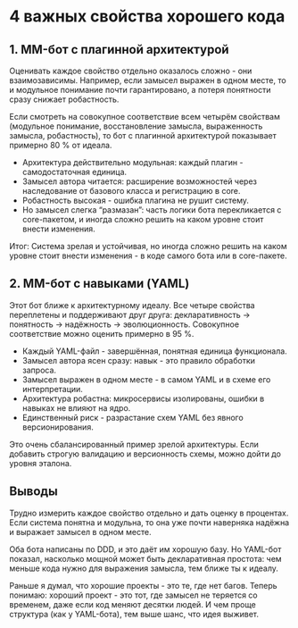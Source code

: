 # 4 важных свойства хорошего кода

## 1. MM-бот с плагинной архитектурой

Оценивать каждое свойство отдельно оказалось сложно - они взаимозависимы.
Например, если замысел выражен в одном месте, то и модульное понимание почти гарантировано, а потеря понятности сразу снижает робастность.

Если смотреть на совокупное соответствие всем четырём свойствам (модульное понимание, восстановление замысла, выраженность замысла, робастность), то бот с плагинной архитектурой показывает примерно 80 % от идеала.

- Архитектура действительно модульная: каждый плагин - самодостаточная единица.
- Замысел автора читается: расширение возможностей через наследование от базового класса и регистрацию в core.
- Робастность высокая - ошибка плагина не рушит систему.
- Но замысел слегка “размазан”: часть логики бота перекликается с core-пакетом, и иногда сложно решить на каком уровне стоит внести изменения.

Итог:
Система зрелая и устойчивая, но иногда сложно решить на каком уровне стоит внести изменения - в коде самого бота или в core-пакете.

## 2. MM-бот с навыками (YAML)

Этот бот ближе к архитектурному идеалу.
Все четыре свойства переплетены и поддерживают друг друга: декларативность → понятность → надёжность → эволюционность.
Совокупное соответствие можно оценить примерно в 95 %.

- Каждый YAML-файл - завершённая, понятная единица функционала.
- Замысел автора ясен сразу: навык - это правило обработки запроса.
- Замысел выражен в одном месте - в самом YAML и в схеме его интерпретации.
- Архитектура робастна: микросервисы изолированы, ошибки в навыках не влияют на ядро.
- Единственный риск - разрастание схем YAML без явного версионирования.

Это очень сбалансированный пример зрелой архитектуры. Если добавить строгую валидацию и версионность схемы, можно дойти до уровня эталона.

## Выводы

Трудно измерить каждое свойство отдельно и дать оценку в процентах. Если система понятна и модульна, то она уже почти наверняка надёжна и выражает замысел в одном месте.

Оба бота написаны по DDD, и это даёт им хорошую базу.
Но YAML-бот показал, насколько мощной может быть декларативная простота: чем меньше кода нужно для выражения замысла, тем ближе ты к идеалу.

Раньше я думал, что хорошие проекты - это те, где нет багов.
Теперь понимаю: хороший проект - это тот, где замысел не теряется со временем, даже если код меняют десятки людей.
И чем проще структура (как у YAML-бота), тем выше шанс, что идея выживет.

